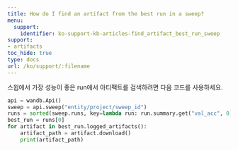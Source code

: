 ```yaml
---
title: How do I find an artifact from the best run in a sweep?
menu:
  support:
    identifier: ko-support-kb-articles-find_artifact_best_run_sweep
support:
- artifacts
toc_hide: true
type: docs
url: /ko/support/:filename
---
```


스윕에서 가장 성능이 좋은 run에서 아티팩트를 검색하려면 다음 코드를 사용하세요.

```python
api = wandb.Api()
sweep = api.sweep("entity/project/sweep_id")
runs = sorted(sweep.runs, key=lambda run: run.summary.get("val_acc", 0), reverse=True)
best_run = runs[0]
for artifact in best_run.logged_artifacts():
    artifact_path = artifact.download()
    print(artifact_path)
```
